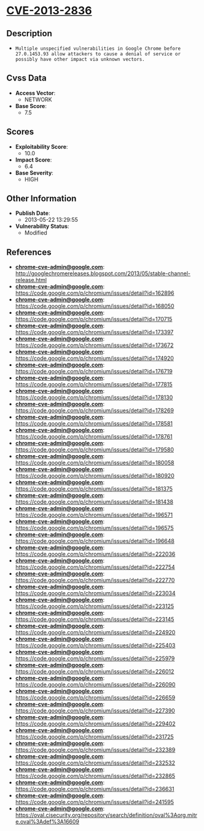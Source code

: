 
# [CVE-2013-2836](http://googlechromereleases.blogspot.com/2013/05/stable-channel-release.html)

## Description

- `Multiple unspecified vulnerabilities in Google Chrome before 27.0.1453.93 allow attackers to cause a denial of service or possibly have other impact via unknown vectors.`

## Cvss Data

- **Access Vector**:
  - NETWORK
- **Base Score**:
  - 7.5

## Scores

- **Exploitability Score**:
  - 10.0
- **Impact Score**:
  - 6.4
- **Base Severity**:
  - HIGH

## Other Information

- **Publish Date**:
  - 2013-05-22 13:29:55
- **Vulnerability Status**:
  - Modified

## References

- **chrome-cve-admin@google.com**: http://googlechromereleases.blogspot.com/2013/05/stable-channel-release.html
- **chrome-cve-admin@google.com**: https://code.google.com/p/chromium/issues/detail?id=162896
- **chrome-cve-admin@google.com**: https://code.google.com/p/chromium/issues/detail?id=168050
- **chrome-cve-admin@google.com**: https://code.google.com/p/chromium/issues/detail?id=170715
- **chrome-cve-admin@google.com**: https://code.google.com/p/chromium/issues/detail?id=173397
- **chrome-cve-admin@google.com**: https://code.google.com/p/chromium/issues/detail?id=173672
- **chrome-cve-admin@google.com**: https://code.google.com/p/chromium/issues/detail?id=174920
- **chrome-cve-admin@google.com**: https://code.google.com/p/chromium/issues/detail?id=176719
- **chrome-cve-admin@google.com**: https://code.google.com/p/chromium/issues/detail?id=177815
- **chrome-cve-admin@google.com**: https://code.google.com/p/chromium/issues/detail?id=178130
- **chrome-cve-admin@google.com**: https://code.google.com/p/chromium/issues/detail?id=178269
- **chrome-cve-admin@google.com**: https://code.google.com/p/chromium/issues/detail?id=178581
- **chrome-cve-admin@google.com**: https://code.google.com/p/chromium/issues/detail?id=178761
- **chrome-cve-admin@google.com**: https://code.google.com/p/chromium/issues/detail?id=179580
- **chrome-cve-admin@google.com**: https://code.google.com/p/chromium/issues/detail?id=180058
- **chrome-cve-admin@google.com**: https://code.google.com/p/chromium/issues/detail?id=180920
- **chrome-cve-admin@google.com**: https://code.google.com/p/chromium/issues/detail?id=181375
- **chrome-cve-admin@google.com**: https://code.google.com/p/chromium/issues/detail?id=181438
- **chrome-cve-admin@google.com**: https://code.google.com/p/chromium/issues/detail?id=196571
- **chrome-cve-admin@google.com**: https://code.google.com/p/chromium/issues/detail?id=196575
- **chrome-cve-admin@google.com**: https://code.google.com/p/chromium/issues/detail?id=196648
- **chrome-cve-admin@google.com**: https://code.google.com/p/chromium/issues/detail?id=222036
- **chrome-cve-admin@google.com**: https://code.google.com/p/chromium/issues/detail?id=222754
- **chrome-cve-admin@google.com**: https://code.google.com/p/chromium/issues/detail?id=222770
- **chrome-cve-admin@google.com**: https://code.google.com/p/chromium/issues/detail?id=223034
- **chrome-cve-admin@google.com**: https://code.google.com/p/chromium/issues/detail?id=223125
- **chrome-cve-admin@google.com**: https://code.google.com/p/chromium/issues/detail?id=223145
- **chrome-cve-admin@google.com**: https://code.google.com/p/chromium/issues/detail?id=224920
- **chrome-cve-admin@google.com**: https://code.google.com/p/chromium/issues/detail?id=225403
- **chrome-cve-admin@google.com**: https://code.google.com/p/chromium/issues/detail?id=225979
- **chrome-cve-admin@google.com**: https://code.google.com/p/chromium/issues/detail?id=226012
- **chrome-cve-admin@google.com**: https://code.google.com/p/chromium/issues/detail?id=226090
- **chrome-cve-admin@google.com**: https://code.google.com/p/chromium/issues/detail?id=226659
- **chrome-cve-admin@google.com**: https://code.google.com/p/chromium/issues/detail?id=227390
- **chrome-cve-admin@google.com**: https://code.google.com/p/chromium/issues/detail?id=229402
- **chrome-cve-admin@google.com**: https://code.google.com/p/chromium/issues/detail?id=231725
- **chrome-cve-admin@google.com**: https://code.google.com/p/chromium/issues/detail?id=232389
- **chrome-cve-admin@google.com**: https://code.google.com/p/chromium/issues/detail?id=232532
- **chrome-cve-admin@google.com**: https://code.google.com/p/chromium/issues/detail?id=232865
- **chrome-cve-admin@google.com**: https://code.google.com/p/chromium/issues/detail?id=236631
- **chrome-cve-admin@google.com**: https://code.google.com/p/chromium/issues/detail?id=241595
- **chrome-cve-admin@google.com**: https://oval.cisecurity.org/repository/search/definition/oval%3Aorg.mitre.oval%3Adef%3A16609
